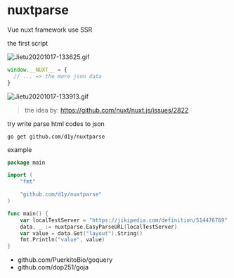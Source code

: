 # nuxtparse

Vue nuxt framework use SSR

the first script

![Jietu20201017-133625.gif](https://i.loli.net/2020/10/17/jUYbxRF2ofkNAda.gif)

```js
window.__NUXT__ = {
  // ... => the more json data
}
```

![Jietu20201017-133913.gif](https://i.loli.net/2020/10/17/vn3k5EUi8tGM6KB.gif)

> the idea by: https://github.com/nuxt/nuxt.js/issues/2822

try write parse html codes to json

```
go get github.com/d1y/nuxtparse
```

example

```go
package main

import (
	"fmt"

	"github.com/d1y/nuxtparse"
)

func main() {
	var localTestServer = "https://jikipedia.com/definition/514476769"
	data, _ := nuxtparse.EasyParseURL(localTestServer)
	var value = data.Get("layout").String()
	fmt.Println("value", value)
}

```

- github.com/PuerkitoBio/goquery
- github.com/dop251/goja